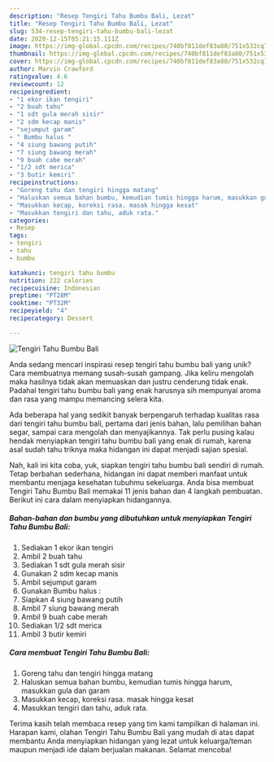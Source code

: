 ```yaml
---
description: "Resep Tengiri Tahu Bumbu Bali, Lezat"
title: "Resep Tengiri Tahu Bumbu Bali, Lezat"
slug: 534-resep-tengiri-tahu-bumbu-bali-lezat
date: 2020-12-15T05:21:15.111Z
image: https://img-global.cpcdn.com/recipes/740bf811def83a80/751x532cq70/tengiri-tahu-bumbu-bali-foto-resep-utama.jpg
thumbnail: https://img-global.cpcdn.com/recipes/740bf811def83a80/751x532cq70/tengiri-tahu-bumbu-bali-foto-resep-utama.jpg
cover: https://img-global.cpcdn.com/recipes/740bf811def83a80/751x532cq70/tengiri-tahu-bumbu-bali-foto-resep-utama.jpg
author: Marvin Crawford
ratingvalue: 4.6
reviewcount: 12
recipeingredient:
- "1 ekor ikan tengiri"
- "2 buah tahu"
- "1 sdt gula merah sisir"
- "2 sdm kecap manis"
- "sejumput garam"
- " Bumbu halus "
- "4 siung bawang putih"
- "7 siung bawang merah"
- "9 buah cabe merah"
- "1/2 sdt merica"
- "3 butir kemiri"
recipeinstructions:
- "Goreng tahu dan tengiri hingga matang"
- "Haluskan semua bahan bumbu, kemudian tumis hingga harum, masukkan gula dan garam"
- "Masukkan kecap, koreksi rasa. masak hingga kesat"
- "Masukkan tengiri dan tahu, aduk rata."
categories:
- Resep
tags:
- tengiri
- tahu
- bumbu

katakunci: tengiri tahu bumbu 
nutrition: 222 calories
recipecuisine: Indonesian
preptime: "PT28M"
cooktime: "PT32M"
recipeyield: "4"
recipecategory: Dessert

---
```



![Tengiri Tahu Bumbu Bali](https://img-global.cpcdn.com/recipes/740bf811def83a80/751x532cq70/tengiri-tahu-bumbu-bali-foto-resep-utama.jpg)

Anda sedang mencari inspirasi resep tengiri tahu bumbu bali yang unik? Cara membuatnya memang susah-susah gampang. Jika keliru mengolah maka hasilnya tidak akan memuaskan dan justru cenderung tidak enak. Padahal tengiri tahu bumbu bali yang enak harusnya sih mempunyai aroma dan rasa yang mampu memancing selera kita.

Ada beberapa hal yang sedikit banyak berpengaruh terhadap kualitas rasa dari tengiri tahu bumbu bali, pertama dari jenis bahan, lalu pemilihan bahan segar, sampai cara mengolah dan menyajikannya. Tak perlu pusing kalau hendak menyiapkan tengiri tahu bumbu bali yang enak di rumah, karena asal sudah tahu triknya maka hidangan ini dapat menjadi sajian spesial.




Nah, kali ini kita coba, yuk, siapkan tengiri tahu bumbu bali sendiri di rumah. Tetap berbahan sederhana, hidangan ini dapat memberi manfaat untuk membantu menjaga kesehatan tubuhmu sekeluarga. Anda bisa membuat Tengiri Tahu Bumbu Bali memakai 11 jenis bahan dan 4 langkah pembuatan. Berikut ini cara dalam menyiapkan hidangannya.

<!--inarticleads1-->

##### Bahan-bahan dan bumbu yang dibutuhkan untuk menyiapkan Tengiri Tahu Bumbu Bali:

1. Sediakan 1 ekor ikan tengiri
1. Ambil 2 buah tahu
1. Sediakan 1 sdt gula merah sisir
1. Gunakan 2 sdm kecap manis
1. Ambil sejumput garam
1. Gunakan  Bumbu halus :
1. Siapkan 4 siung bawang putih
1. Ambil 7 siung bawang merah
1. Ambil 9 buah cabe merah
1. Sediakan 1/2 sdt merica
1. Ambil 3 butir kemiri




<!--inarticleads2-->

##### Cara membuat Tengiri Tahu Bumbu Bali:

1. Goreng tahu dan tengiri hingga matang
1. Haluskan semua bahan bumbu, kemudian tumis hingga harum, masukkan gula dan garam
1. Masukkan kecap, koreksi rasa. masak hingga kesat
1. Masukkan tengiri dan tahu, aduk rata.




Terima kasih telah membaca resep yang tim kami tampilkan di halaman ini. Harapan kami, olahan Tengiri Tahu Bumbu Bali yang mudah di atas dapat membantu Anda menyiapkan hidangan yang lezat untuk keluarga/teman maupun menjadi ide dalam berjualan makanan. Selamat mencoba!
